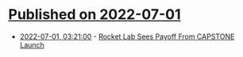 # [Published on 2022-07-01](index.md)

* [2022-07-01, 03:21:00](https://soylentnews.org/article.pl?sid=22/06/30/1214250&from=rss) - [Rocket Lab Sees Payoff From CAPSTONE Launch](https://soylentnews.org/article.pl?sid=22/06/30/1214250&from=rss)
